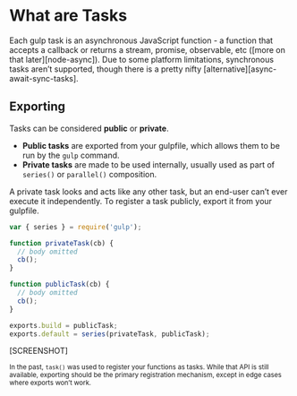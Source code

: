 <!-- front-matter
id: what-are-tasks
title: What are Tasks
hide_title: true
sidebar_label: What are Tasks
-->

# What are Tasks

Each gulp task is an asynchronous JavaScript function - a function that accepts a callback or returns a stream, promise, observable, etc ([more on that later][node-async]). Due to some platform limitations, synchronous tasks aren’t supported, though there is a pretty nifty [alternative][async-await-sync-tasks].

## Exporting

Tasks can be considered **public** or **private**.

* **Public tasks** are exported from your gulpfile, which allows them to be run by the `gulp` command.
* **Private tasks** are made to be used internally, usually used as part of `series()` or `parallel()` composition.

A private task looks and acts like any other task, but an end-user can’t ever execute it independently.  To register a task publicly, export it from your gulpfile.

```js
var { series } = require('gulp');

function privateTask(cb) {
  // body omitted
  cb();
}

function publicTask(cb) {
  // body omitted
  cb();
}

exports.build = publicTask;
exports.default = series(privateTask, publicTask);
```

[SCREENSHOT]

<small>In the past, `task()` was used to register your functions as tasks. While that API is still available, exporting should be the primary registration mechanism, except in edge cases where exports won’t work.</small>
